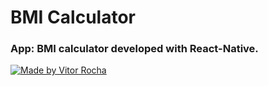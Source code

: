 # BMI Calculator
### App: BMI calculator developed with React-Native.

<a href="https://media.giphy.com/media/W3ZsDsp7KN7vTM3ZRj/giphy.gif"><img src="https://media.giphy.com/media/W3ZsDsp7KN7vTM3ZRj/giphy.gif" title="Made by Vitor Rocha"/></a>
